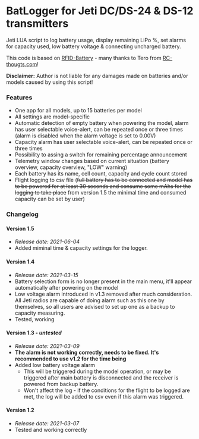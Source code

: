 # BatLogger for Jeti DC/DS-24 & DS-12 transmitters
Jeti LUA script to log battery usage, display remaining LiPo %, set alarms for capacity used, low battery voltage & connecting uncharged battery.

This code is based on [RFID-Battery](https://www.rc-thoughts.com/rfid-battery) - many thanks to Tero from [RC-thougts.com](https://www.rc-thoughts.com)!

**Disclaimer:** Author is not liable for any damages made on batteries and/or models caused by using this script!

### Features
 * One app for all models, up to 15 batteries per model
 * All settings are model-specific
 * Automatic detection of empty battery when powering the model, alarm has user selectable voice-alert, can be repeated once or three times (alarm is disabled when the alarm voltage is set to 0.00V)
 * Capacity alarm has user selectable voice-alert, can be repeated once or three times
 * Possibility to assing a switch for remaining percentage announcement
 * Telemetry window changes based on current situation (battery overview, capacity overview, "LOW" warning)
 * Each battery has its name, cell count, capacity and cycle count stored
 * Flight logging to csv file (~~full battery has to be connected and model has to be powered for at least 30 seconds and consume some mAhs for the logging to take place~~ from version 1.5 the minimal time and consumed capacity can be set by user)

### Changelog

#### Version 1.5
 * _Release date: 2021-06-04_
 * Added miminal time & capacity settings for the logger.

#### Version 1.4
 * _Release date: 2021-03-15_ 
 * Battery selection form is no longer present in the main menu, it'll appear automatically after powering on the model
 * Low voltage alarm introduced in v1.3 removed after much consideration. All Jeti radios are capable of doing alarm such as this one by themselves, so all users are advised to set up one as a backup to capacity measuring.
 * Tested, working

#### Version 1.3 - _untested_
 * _Release date: 2021-03-09_
 * **The alarm is not working correctly, needs to be fixed. It's recommended to use v1.2 for the time being**
 * Added low battery voltage alarm
   * This will be triggered during the model operation, or may be triggered after main battery is disconnected and the receiver is powered from backup battery.
   * Won't affect the log - if the conditions for the flight to be logged are met, the log will be added to csv even if this alarm was triggered.

#### Version 1.2
 * _Release date: 2021-03-07_
 * Tested and working correctly
